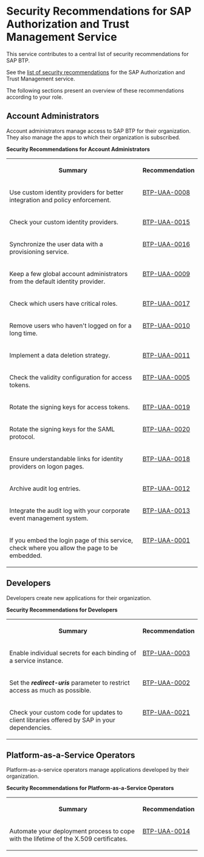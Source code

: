 <!-- loio0578b803de1a48a5936e74985d74288c -->

# Security Recommendations for SAP Authorization and Trust Management Service

This service contributes to a central list of security recommendations for SAP BTP.

See the [list of security recommendations](https://help.sap.com/docs/BTP/c8a9bb59fe624f0981efa0eff2497d7d/531f33def8074ccdb6f1f784a34dafcb.html?seclist-service=SAP%20Authorization%20and%20Trust%20Management%20service) for the SAP Authorization and Trust Management service.

The following sections present an overview of these recommendations according to your role.



<a name="loio0578b803de1a48a5936e74985d74288c__section_ftj_mmf_mvb"/>

## Account Administrators

Account administrators manage access to SAP BTP for their organization. They also manage the apps to which their organization is subscribed.

**Security Recommendations for Account Administrators**


<table>
<tr>
<th valign="top">

Summary



</th>
<th valign="top">

Recommendation



</th>
</tr>
<tr>
<td valign="top">

Use custom identity providers for better integration and policy enforcement.



</td>
<td valign="top">

 [BTP-UAA-0008](https://help.sap.com/docs/BTP/c8a9bb59fe624f0981efa0eff2497d7d/531f33def8074ccdb6f1f784a34dafcb.html?seclist-index=BTP-UAA-0008) 



</td>
</tr>
<tr>
<td valign="top">

Check your custom identity providers.



</td>
<td valign="top">

 [BTP-UAA-0015](https://help.sap.com/docs/BTP/c8a9bb59fe624f0981efa0eff2497d7d/531f33def8074ccdb6f1f784a34dafcb.html?seclist-index=BTP-UAA-0015) 



</td>
</tr>
<tr>
<td valign="top">

Synchronize the user data with a provisioning service.



</td>
<td valign="top">

 [BTP-UAA-0016](https://help.sap.com/docs/BTP/c8a9bb59fe624f0981efa0eff2497d7d/531f33def8074ccdb6f1f784a34dafcb.html?seclist-index=BTP-UAA-0016) 



</td>
</tr>
<tr>
<td valign="top">

Keep a few global account administrators from the default identity provider.



</td>
<td valign="top">

 [BTP-UAA-0009](https://help.sap.com/docs/BTP/c8a9bb59fe624f0981efa0eff2497d7d/531f33def8074ccdb6f1f784a34dafcb.html?seclist-index=BTP-UAA-0009) 



</td>
</tr>
<tr>
<td valign="top">

Check which users have critical roles.



</td>
<td valign="top">

 [BTP-UAA-0017](https://help.sap.com/docs/BTP/c8a9bb59fe624f0981efa0eff2497d7d/531f33def8074ccdb6f1f784a34dafcb.html?seclist-index=BTP-UAA-0017) 



</td>
</tr>
<tr>
<td valign="top">

Remove users who haven't logged on for a long time.



</td>
<td valign="top">

 [BTP-UAA-0010](https://help.sap.com/docs/BTP/c8a9bb59fe624f0981efa0eff2497d7d/531f33def8074ccdb6f1f784a34dafcb.html?seclist-index=BTP-UAA-0010) 



</td>
</tr>
<tr>
<td valign="top">

Implement a data deletion strategy.



</td>
<td valign="top">

 [BTP-UAA-0011](https://help.sap.com/docs/BTP/c8a9bb59fe624f0981efa0eff2497d7d/531f33def8074ccdb6f1f784a34dafcb.html?seclist-index=BTP-UAA-0011) 



</td>
</tr>
<tr>
<td valign="top">

Check the validity configuration for access tokens.



</td>
<td valign="top">

 [BTP-UAA-0005](https://help.sap.com/docs/BTP/c8a9bb59fe624f0981efa0eff2497d7d/531f33def8074ccdb6f1f784a34dafcb.html?seclist-index=BTP-UAA-0005) 



</td>
</tr>
<tr>
<td valign="top">

Rotate the signing keys for access tokens.



</td>
<td valign="top">

 [BTP-UAA-0019](https://help.sap.com/docs/BTP/c8a9bb59fe624f0981efa0eff2497d7d/531f33def8074ccdb6f1f784a34dafcb.html?seclist-index=BTP-UAA-0019) 



</td>
</tr>
<tr>
<td valign="top">

Rotate the signing keys for the SAML protocol.



</td>
<td valign="top">

 [BTP-UAA-0020](https://help.sap.com/docs/BTP/c8a9bb59fe624f0981efa0eff2497d7d/531f33def8074ccdb6f1f784a34dafcb.html?seclist-index=BTP-UAA-0020) 



</td>
</tr>
<tr>
<td valign="top">

Ensure understandable links for identity providers on logon pages.



</td>
<td valign="top">

 [BTP-UAA-0018](https://help.sap.com/docs/BTP/c8a9bb59fe624f0981efa0eff2497d7d/531f33def8074ccdb6f1f784a34dafcb.html?seclist-index=BTP-UAA-0018) 



</td>
</tr>
<tr>
<td valign="top">

Archive audit log entries.



</td>
<td valign="top">

 [BTP-UAA-0012](https://help.sap.com/docs/BTP/c8a9bb59fe624f0981efa0eff2497d7d/531f33def8074ccdb6f1f784a34dafcb.html?seclist-index=BTP-UAA-0012) 



</td>
</tr>
<tr>
<td valign="top">

Integrate the audit log with your corporate event management system.



</td>
<td valign="top">

 [BTP-UAA-0013](https://help.sap.com/docs/BTP/c8a9bb59fe624f0981efa0eff2497d7d/531f33def8074ccdb6f1f784a34dafcb.html?seclist-index=BTP-UAA-0013) 



</td>
</tr>
<tr>
<td valign="top">

If you embed the login page of this service, check where you allow the page to be embedded.



</td>
<td valign="top">

 [BTP-UAA-0001](https://help.sap.com/docs/BTP/c8a9bb59fe624f0981efa0eff2497d7d/531f33def8074ccdb6f1f784a34dafcb.html?seclist-index=BTP-UAA-0001) 



</td>
</tr>
</table>



<a name="loio0578b803de1a48a5936e74985d74288c__section_krf_nmf_mvb"/>

## Developers

Developers create new applications for their organization.

**Security Recommendations for Developers**


<table>
<tr>
<th valign="top">

Summary



</th>
<th valign="top">

Recommendation



</th>
</tr>
<tr>
<td valign="top">

Enable individual secrets for each binding of a service instance.



</td>
<td valign="top">

 [BTP-UAA-0003](https://help.sap.com/docs/BTP/c8a9bb59fe624f0981efa0eff2497d7d/531f33def8074ccdb6f1f784a34dafcb.html?seclist-index=BTP-UAA-0003) 



</td>
</tr>
<tr>
<td valign="top">

Set the ***redirect-uris*** parameter to restrict access as much as possible.



</td>
<td valign="top">

 [BTP-UAA-0002](https://help.sap.com/docs/BTP/c8a9bb59fe624f0981efa0eff2497d7d/531f33def8074ccdb6f1f784a34dafcb.html?seclist-index=BTP-UAA-0002) 



</td>
</tr>
<tr>
<td valign="top">

Check your custom code for updates to client libraries offered by SAP in your dependencies.



</td>
<td valign="top">

 [BTP-UAA-0021](https://help.sap.com/docs/BTP/c8a9bb59fe624f0981efa0eff2497d7d/531f33def8074ccdb6f1f784a34dafcb.html?seclist-index=BTP-UAA-0021) 



</td>
</tr>
</table>



<a name="loio0578b803de1a48a5936e74985d74288c__section_ods_nmf_mvb"/>

## Platform-as-a-Service Operators

Platform-as-a-service operators manage applications developed by their organization.

**Security Recommendations for Platform-as-a-Service Operators**


<table>
<tr>
<th valign="top">

Summary



</th>
<th valign="top">

Recommendation



</th>
</tr>
<tr>
<td valign="top">

Automate your deployment process to cope with the lifetime of the X.509 certificates.



</td>
<td valign="top">

 [BTP-UAA-0014](https://help.sap.com/docs/BTP/c8a9bb59fe624f0981efa0eff2497d7d/531f33def8074ccdb6f1f784a34dafcb.html?seclist-index=BTP-UAA-0014) 



</td>
</tr>
</table>

